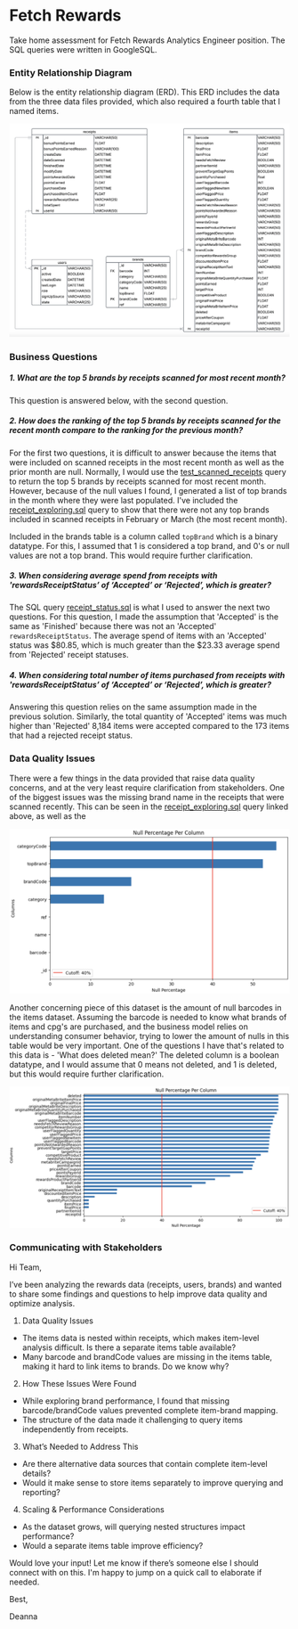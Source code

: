 # Fetch Rewards 
Take home assessment for Fetch Rewards Analytics Engineer position. The SQL queries were written in GoogleSQL. 


### Entity Relationship Diagram

Below is the entity relationship diagram (ERD). This ERD includes the data from the three data files provided, which also required a fourth table that I named items.

![ERD](images/ERD_img.png)


### Business Questions

##### 1. What are the top 5 brands by receipts scanned for most recent month?

This question is answered below, with the second question. 

##### 2. How does the ranking of the top 5 brands by receipts scanned for the recent month compare to the ranking for the previous month?

For the first two questions, it is difficult to answer because the items that were included on scanned receipts in the most recent month as well as the prior month are null. Normally, I would use the [test_scanned_receipts](https://github.com/deannagould/fetch-rewards/blob/main/sql_queries/test_scanned_receipts.sql) query to return the top 5 brands by receipts scanned for most recent month. However, because of the null values I found, I generated a list of top brands in the month where they were last populated. I've included the [receipt_exploring.sql](https://github.com/deannagould/fetch-rewards/blob/main/sql_queries/receipt_exploring.sql) query to show that there were not any top brands included in scanned receipts in February or March (the most recent month).

Included in the brands table is a column called `topBrand` which is a binary datatype. For this, I assumed that 1 is considered a top brand, and 0's or null values are not a top brand. This would require further clarification.

##### 3. When considering average spend from receipts with 'rewardsReceiptStatus’ of ‘Accepted’ or ‘Rejected’, which is greater?

The SQL query [receipt_status.sql](https://github.com/deannagould/fetch-rewards/blob/main/sql_queries/receipt_status.sql) is what I used to answer the next two questions. For this question, I made the assumption that 'Accepted' is the same as 'Finished' because there was not an 'Accepted' `rewardsReceiptStatus`.  The average spend of items with an 'Accepted' status was $80.85, which is much greater than the $23.33 average spend from 'Rejected' receipt statuses.

##### 4. When considering total number of items purchased from receipts with 'rewardsReceiptStatus’ of ‘Accepted’ or ‘Rejected’, which is greater?

Answering this question relies on the same assumption made in the previous solution. Similarly, the total quantity of 'Accepted' items was much higher than 'Rejected' 8,184 items were accepted compared to the 173 items that had a rejected receipt status. 

### Data Quality Issues

There were a few things in the data provided that raise data quality concerns, and at the very least require clarification from stakeholders. One of the biggest issues was the missing brand name in the receipts that were scanned recently. This can be seen in the [receipt_exploring.sql](sql_queries/receipt_exploring.sql) query linked above, as well as the 

![brands_null](images/brands_null.png)

Another concerning piece of this dataset is the amount of null barcodes in the items dataset. Assuming the barcode is needed to know what brands of items and cpg's are purchased, and the business model relies on understanding consumer behavior, trying to lower the amount of nulls in this table would be very important. One of the questions I have that's related to this data is - 'What does deleted mean?' The deleted column is a boolean datatype, and I would assume that 0 means not deleted, and 1 is deleted, but this would require further clarification. 

![items_null](images/items_null.png)


### Communicating with Stakeholders

Hi Team,

I’ve been analyzing the rewards data (receipts, users, brands) and wanted to share some findings and questions to help improve data quality and optimize analysis.


1. Data Quality Issues
- The items data is nested within receipts, which makes item-level analysis difficult. Is there a separate items table available?
- Many barcode and brandCode values are missing in the items table, making it hard to link items to brands. Do we know why?

2. How These Issues Were Found
- While exploring brand performance, I found that missing barcode/brandCode values prevented complete item-brand mapping.
- The structure of the data made it challenging to query items independently from receipts.

3. What’s Needed to Address This
- Are there alternative data sources that contain complete item-level details?
- Would it make sense to store items separately to improve querying and reporting?

4. Scaling & Performance Considerations
- As the dataset grows, will querying nested structures impact performance?
- Would a separate items table improve efficiency?

Would love your input! Let me know if there’s someone else I should connect with on this. I'm happy to jump on a quick call to elaborate if needed.

Best,

Deanna


